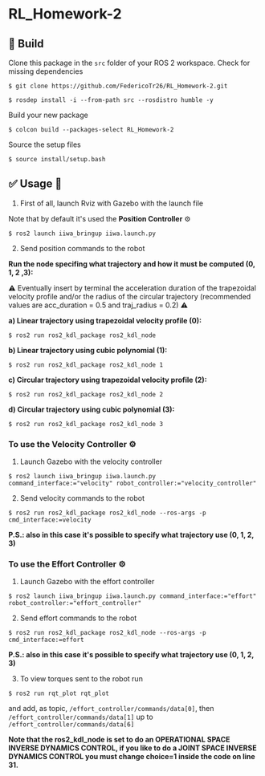 # RL_Homework-2

## :hammer: Build

Clone this package in the `src` folder of your ROS 2 workspace. Check for missing dependencies
```
$ git clone https://github.com/FedericoTr26/RL_Homework-2.git
```
```
$ rosdep install -i --from-path src --rosdistro humble -y
```
Build your new package

```
$ colcon build --packages-select RL_Homework-2
```
Source the setup files

```
$ source install/setup.bash
```
## :white_check_mark: Usage 🤖
1. First of all, launch Rviz with Gazebo with the launch file

Note that by default it's used the **Position Controller** ⚙️
```
$ ros2 launch iiwa_bringup iiwa.launch.py
```
2. Send position commands to the robot
    
**Run the node specifing what trajectory and how it must be computed (0, 1, 2 ,3):**  

⚠️ Eventually insert by terminal the acceleration duration of the trapezoidal velocity profile and/or the radius of the circular trajectory 
(recommended values are acc_duration = 0.5 and traj_radius = 0.2) ⚠️ 
  
**a) Linear trajectory using trapezoidal velocity profile (0):**  
```
$ ros2 run ros2_kdl_package ros2_kdl_node
```
**b) Linear trajectory using cubic polynomial (1):** 
```
$ ros2 run ros2_kdl_package ros2_kdl_node 1
```
**c) Circular trajectory using trapezoidal velocity profile (2):** 
```
$ ros2 run ros2_kdl_package ros2_kdl_node 2
```
**d) Circular trajectory using cubic polynomial (3):**  
```
$ ros2 run ros2_kdl_package ros2_kdl_node 3
```

### To use the Velocity Controller ⚙️
1. Launch Gazebo with the velocity controller
```
$ ros2 launch iiwa_bringup iiwa.launch.py command_interface:="velocity" robot_controller:="velocity_controller"
```
2. Send velocity commands to the robot
```
$ ros2 run ros2_kdl_package ros2_kdl_node --ros-args -p cmd_interface:=velocity
```
**P.S.: also in this case it's possible to specify what trajectory use (0, 1, 2, 3)**   

### To use the Effort Controller ⚙️
1. Launch Gazebo with the effort controller
 ```  
$ ros2 launch iiwa_bringup iiwa.launch.py command_interface:="effort" robot_controller:="effort_controller" 
```
2. Send effort commands to the robot

```
$ ros2 run ros2_kdl_package ros2_kdl_node --ros-args -p cmd_interface:=effort
```
**P.S.: also in this case it's possible to specify what trajectory use (0, 1, 2, 3)**   

3. To view torques sent to the robot run 
```
$ ros2 run rqt_plot rqt_plot
```
and add, as topic, `/effort_controller/commands/data[0]`, then `/effort_controller/commands/data[1]` up to `/effort_controller/commands/data[6]`
 
**Note that the ros2_kdl_node is set to do an OPERATIONAL SPACE INVERSE DYNAMICS CONTROL, if you like to do a JOINT SPACE INVERSE DYNAMICS CONTROL you must change choice=1 inside the code on line 31.**

